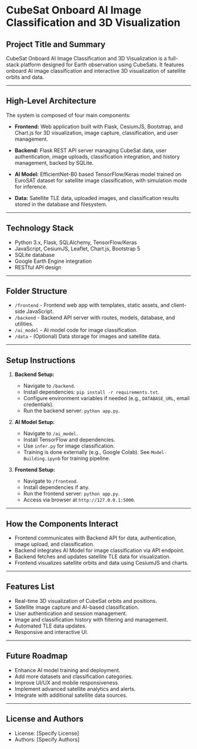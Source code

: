 # CubeSat Onboard AI Image Classification and 3D Visualization

## Project Title and Summary

CubeSat Onboard AI Image Classification and 3D Visualization is a full-stack platform designed for Earth observation using CubeSats. It features onboard AI image classification and interactive 3D visualization of satellite orbits and data.

---

## High-Level Architecture

The system is composed of four main components:

- **Frontend:** Web application built with Flask, CesiumJS, Bootstrap, and Chart.js for 3D visualization, image capture, classification, and user management.

- **Backend:** Flask REST API server managing CubeSat data, user authentication, image uploads, classification integration, and history management, backed by SQLite.

- **AI Model:** EfficientNet-B0 based TensorFlow/Keras model trained on EuroSAT dataset for satellite image classification, with simulation mode for inference.

- **Data:** Satellite TLE data, uploaded images, and classification results stored in the database and filesystem.

---

## Technology Stack

- Python 3.x, Flask, SQLAlchemy, TensorFlow/Keras
- JavaScript, CesiumJS, Leaflet, Chart.js, Bootstrap 5
- SQLite database
- Google Earth Engine integration
- RESTful API design

---

## Folder Structure

- `/frontend` - Frontend web app with templates, static assets, and client-side JavaScript.
- `/backend` - Backend API server with routes, models, database, and utilities.
- `/ai_model` - AI model code for image classification.
- `/data` - (Optional) Data storage for images and satellite data.

---

## Setup Instructions

1. **Backend Setup:**

   - Navigate to `/backend`.
   - Install dependencies: `pip install -r requirements.txt`.
   - Configure environment variables if needed (e.g., `DATABASE_URL`, email credentials).
   - Run the backend server: `python app.py`.

2. **AI Model Setup:**

   - Navigate to `/ai_model`.
   - Install TensorFlow and dependencies.
   - Use `infer.py` for image classification.
   - Training is done externally (e.g., Google Colab). See `Model-Building.ipynb` for training pipeline.

3. **Frontend Setup:**

   - Navigate to `/frontend`.
   - Install dependencies if any.
   - Run the frontend server: `python app.py`.
   - Access via browser at `http://127.0.0.1:5000`.

---

## How the Components Interact

- Frontend communicates with Backend API for data, authentication, image upload, and classification.
- Backend integrates AI Model for image classification via API endpoint.
- Backend fetches and updates satellite TLE data for visualization.
- Frontend visualizes satellite orbits and data using CesiumJS and charts.

---

## Features List

- Real-time 3D visualization of CubeSat orbits and positions.
- Satellite image capture and AI-based classification.
- User authentication and session management.
- Image and classification history with filtering and management.
- Automated TLE data updates.
- Responsive and interactive UI.

---

## Future Roadmap

- Enhance AI model training and deployment.
- Add more datasets and classification categories.
- Improve UI/UX and mobile responsiveness.
- Implement advanced satellite analytics and alerts.
- Integrate with additional satellite data sources.

---

## License and Authors

- License: [Specify License]
- Authors: [Specify Authors]
